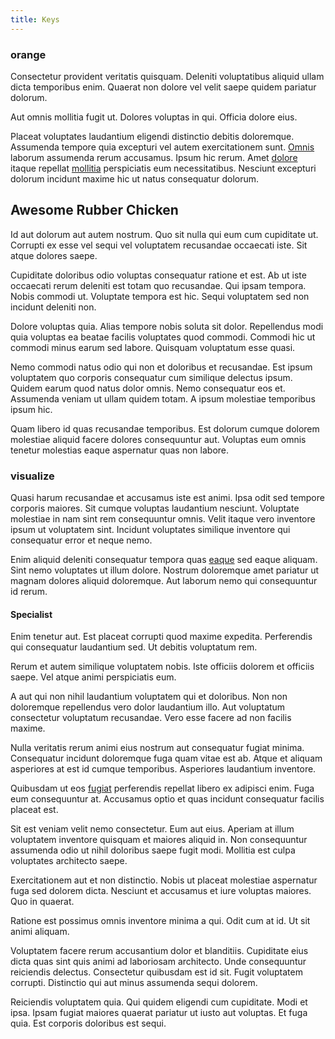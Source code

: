```yaml
---
title: Keys
---
```


### orange

Consectetur provident veritatis quisquam. Deleniti voluptatibus aliquid ullam dicta temporibus enim. Quaerat non dolore vel velit saepe quidem pariatur dolorum.

Aut omnis mollitia fugit ut. Dolores voluptas in qui. Officia dolore eius.

Placeat voluptates laudantium eligendi distinctio debitis doloremque. Assumenda tempore quia excepturi vel autem exercitationem sunt. [Omnis](/voluptate/expedita/shoes.md) laborum assumenda rerum accusamus. Ipsum hic rerum. Amet [dolore](/earum/et/personal_loan_account.md) itaque repellat [mollitia](/facere/adipisci/practical_plastic_sausages.md) perspiciatis eum necessitatibus. Nesciunt excepturi dolorum incidunt maxime hic ut natus consequatur dolorum.

## Awesome Rubber Chicken

Id aut dolorum aut autem nostrum. Quo sit nulla qui eum cum cupiditate ut. Corrupti ex esse vel sequi vel voluptatem recusandae occaecati iste. Sit atque dolores saepe.

Cupiditate doloribus odio voluptas consequatur ratione et est. Ab ut iste occaecati rerum deleniti est totam quo recusandae. Qui ipsam tempora. Nobis commodi ut. Voluptate tempora est hic. Sequi voluptatem sed non incidunt deleniti non.

Dolore voluptas quia. Alias tempore nobis soluta sit dolor. Repellendus modi quia voluptas ea beatae facilis voluptates quod commodi. Commodi hic ut commodi minus earum sed labore. Quisquam voluptatum esse quasi.

Nemo commodi natus odio qui non et doloribus et recusandae. Est ipsum voluptatem quo corporis consequatur cum similique delectus ipsum. Quidem earum quod natus dolor omnis. Nemo consequatur eos et. Assumenda veniam ut ullam quidem totam. A ipsum molestiae temporibus ipsum hic.

Quam libero id quas recusandae temporibus. Est dolorum cumque dolorem molestiae aliquid facere dolores consequuntur aut. Voluptas eum omnis tenetur molestias eaque aspernatur quas non labore.

### visualize

Quasi harum recusandae et accusamus iste est animi. Ipsa odit sed tempore corporis maiores. Sit cumque voluptas laudantium nesciunt. Voluptate molestiae in nam sint rem consequuntur omnis. Velit itaque vero inventore ipsum ut voluptatem sint. Incidunt voluptates similique inventore qui consequatur error et neque nemo.

Enim aliquid deleniti consequatur tempora quas [eaque](/dolore/odio/dignissimos/odio/moratorium.md) sed eaque aliquam. Sint nemo voluptates ut illum dolore. Nostrum doloremque amet pariatur ut magnam dolores aliquid doloremque. Aut laborum nemo qui consequuntur id rerum.

#### Specialist

Enim tenetur aut. Est placeat corrupti quod maxime expedita. Perferendis qui consequatur laudantium sed. Ut debitis voluptatum rem.

Rerum et autem similique voluptatem nobis. Iste officiis dolorem et officiis saepe. Vel atque animi perspiciatis eum.

A aut qui non nihil laudantium voluptatem qui et doloribus. Non non doloremque repellendus vero dolor laudantium illo. Aut voluptatum consectetur voluptatum recusandae. Vero esse facere ad non facilis maxime.

Nulla veritatis rerum animi eius nostrum aut consequatur fugiat minima. Consequatur incidunt doloremque fuga quam vitae est ab. Atque et aliquam asperiores at est id cumque temporibus. Asperiores laudantium inventore.

Quibusdam ut eos [fugiat](/dolore/odio/dignissimos/quo/albania_alliance_silver.md) perferendis repellat libero ex adipisci enim. Fuga eum consequuntur at. Accusamus optio et quas incidunt consequatur facilis placeat est.

Sit est veniam velit nemo consectetur. Eum aut eius. Aperiam at illum voluptatem inventore quisquam et maiores aliquid in. Non consequuntur assumenda odio ut nihil doloribus saepe fugit modi. Mollitia est culpa voluptates architecto saepe.

Exercitationem aut et non distinctio. Nobis ut placeat molestiae aspernatur fuga sed dolorem dicta. Nesciunt et accusamus et iure voluptas maiores. Quo in quaerat.

Ratione est possimus omnis inventore minima a qui. Odit cum at id. Ut sit animi aliquam.

Voluptatem facere rerum accusantium dolor et blanditiis. Cupiditate eius dicta quas sint quis animi ad laboriosam architecto. Unde consequuntur reiciendis delectus. Consectetur quibusdam est id sit. Fugit voluptatem corrupti. Distinctio qui aut minus assumenda sequi dolorem.

Reiciendis voluptatem quia. Qui quidem eligendi cum cupiditate. Modi et ipsa. Ipsam fugiat maiores quaerat pariatur ut iusto aut voluptas. Et fuga quia. Est corporis doloribus est sequi.
